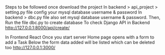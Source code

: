 Steps to be followed once download the project
In backend > api_project > setting.py file config your mysql database username & password
In backend > dbc.py file also set mysql database username & password. Then, Run the file dbc.py to create database 
To check Django API in Backend 
http://127.0.0.1:8000/api/create/

In Frontend React 
Once you start server 
Home page opens with a form to add a Task
Below the form data added will be listed which can be deleted too
http://127.0.0.1:3000/
